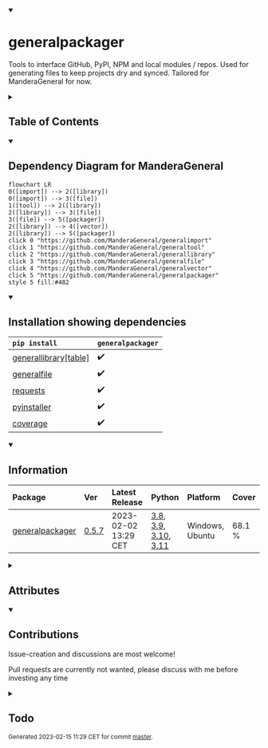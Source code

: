 <details open>
<summary><h1>generalpackager</h1></summary>

Tools to interface GitHub, PyPI, NPM and local modules / repos. Used for generating files to keep projects dry and synced. Tailored for ManderaGeneral for now.

<details>
<summary><h2>Table of Contents</h2></summary>

<pre>
<a href='#generalpackager'>generalpackager</a>
├─ <a href='#Dependency-Diagram-for-ManderaGeneral'>Dependency Diagram for ManderaGeneral</a>
├─ <a href='#Installation-showing-dependencies'>Installation showing dependencies</a>
├─ <a href='#Information'>Information</a>
├─ <a href='#Attributes'>Attributes</a>
├─ <a href='#Contributions'>Contributions</a>
└─ <a href='#Todo'>Todo</a>
</pre>
</details>


<details open>
<summary><h2>Dependency Diagram for ManderaGeneral</h2></summary>

```mermaid
flowchart LR
0([import]) --> 2([library])
0([import]) --> 3([file])
1([tool]) --> 2([library])
2([library]) --> 3([file])
3([file]) --> 5([packager])
2([library]) --> 4([vector])
2([library]) --> 5([packager])
click 0 "https://github.com/ManderaGeneral/generalimport"
click 1 "https://github.com/ManderaGeneral/generaltool"
click 2 "https://github.com/ManderaGeneral/generallibrary"
click 3 "https://github.com/ManderaGeneral/generalfile"
click 4 "https://github.com/ManderaGeneral/generalvector"
click 5 "https://github.com/ManderaGeneral/generalpackager"
style 5 fill:#482
```
</details>


<details open>
<summary><h2>Installation showing dependencies</h2></summary>

| `pip install`                                                                      | `generalpackager`   |
|:-----------------------------------------------------------------------------------|:--------------------|
| <a href='https://pypi.org/project/generallibrary[table]'>generallibrary[table]</a> | ✔️                  |
| <a href='https://pypi.org/project/generalfile'>generalfile</a>                     | ✔️                  |
| <a href='https://pypi.org/project/requests'>requests</a>                           | ✔️                  |
| <a href='https://pypi.org/project/pyinstaller'>pyinstaller</a>                     | ✔️                  |
| <a href='https://pypi.org/project/coverage'>coverage</a>                           | ✔️                  |
</details>


<details open>
<summary><h2>Information</h2></summary>

| Package                                                              | Ver                                                | Latest Release       | Python                                                                                                                                                                                                                                                 | Platform        | Cover   |
|:---------------------------------------------------------------------|:---------------------------------------------------|:---------------------|:-------------------------------------------------------------------------------------------------------------------------------------------------------------------------------------------------------------------------------------------------------|:----------------|:--------|
| [generalpackager](https://github.com/ManderaGeneral/generalpackager) | [0.5.7](https://pypi.org/project/generalpackager/) | 2023-02-02 13:29 CET | [3.8](https://www.python.org/downloads/release/python-380/), [3.9](https://www.python.org/downloads/release/python-390/), [3.10](https://www.python.org/downloads/release/python-3100/), [3.11](https://www.python.org/downloads/release/python-3110/) | Windows, Ubuntu | 68.1 %  |
</details>



<details>
<summary><h2>Attributes</h2></summary>

<pre>
<a href='https://github.com/ManderaGeneral/generalpackager/blob/master/generalpackager/__init__.py#L1'>Module: generalpackager</a>
├─ <a href='https://github.com/ManderaGeneral/generalpackager/blob/master/generalpackager/api/package_hosts/github.py#L13'>Class: GitHub</a>
│  ├─ <a href='https://github.com/ManderaGeneral/generalpackager/blob/master/generalpackager/api/package_hosts/github.py#L13'>Class: GitHub</a>
│  ├─ <a href='https://github.com/ManderaGeneral/generalpackager/blob/master/generalpackager/api/localmodule.py#L9'>Class: LocalModule</a>
│  ├─ <a href='https://github.com/ManderaGeneral/generalpackager/blob/master/generalpackager/api/localrepo/base/localrepo.py#L17'>Class: LocalRepo</a>
│  ├─ <a href='https://github.com/ManderaGeneral/generalpackager/blob/master/generalpackager/packager.py#L22'>Class: Packager</a>
│  ├─ <a href='https://github.com/ManderaGeneral/generalpackager/blob/master/generalpackager/api/package_hosts/pypi.py#L27'>Class: PyPI</a>
│  ├─ <a href='https://github.com/ManderaGeneral/generalpackager/blob/master/generalpackager/api/package_hosts/github.py#L35'>Method: api_url</a>
│  ├─ <a href='https://github.com/ManderaGeneral/generalpackager/blob/master/generalpackager/api/package_hosts/github.py#L51'>Method: download</a>
│  ├─ <a href='https://github.com/ManderaGeneral/generalpackager/blob/master/generalpackager/api/package_hosts/github.py#L47'>Method: exists</a>
│  ├─ <a href='https://github.com/ManderaGeneral/generalpackager/blob/master/generalpackager/api/package_hosts/github.py#L24'>Method: get_date</a>
│  ├─ <a href='https://github.com/ManderaGeneral/generalpackager/blob/master/generalpackager/api/package_hosts/github.py#L103'>Method: get_description</a>
│  ├─ <a href='https://github.com/ManderaGeneral/generalpackager/blob/master/generalpackager/api/package_hosts/github.py#L71'>Method: get_owners_packages</a>
│  ├─ <a href='https://github.com/ManderaGeneral/generalpackager/blob/master/generalpackager/api/package_hosts/github.py#L90'>Method: get_topics</a>
│  ├─ <a href='https://github.com/ManderaGeneral/generalpackager/blob/master/generalpackager/api/package_hosts/github.py#L21'>Method: get_version</a>
│  ├─ <a href='https://github.com/ManderaGeneral/generalpackager/blob/master/generalpackager/api/package_hosts/github.py#L78'>Method: get_website</a>
│  ├─ <a href='https://github.com/ManderaGeneral/generalpackager/blob/master/generalpackager/api/package_hosts/github.py#L40'>Property: git_clone_command</a>
│  ├─ <a href='https://github.com/ManderaGeneral/generalpackager/blob/master/generalpackager/api/package_hosts/github.py#L44'>Property: pip_install_command</a>
│  ├─ <a href='https://github.com/ManderaGeneral/generalpackager/blob/master/generalpackager/api/package_hosts/github.py#L115'>Method: request_kwargs</a>
│  ├─ <a href='https://github.com/ManderaGeneral/generalpackager/blob/master/generalpackager/api/package_hosts/github.py#L109'>Method: set_description</a>
│  ├─ <a href='https://github.com/ManderaGeneral/generalpackager/blob/master/generalpackager/api/package_hosts/github.py#L96'>Method: set_topics</a>
│  ├─ <a href='https://github.com/ManderaGeneral/generalpackager/blob/master/generalpackager/api/package_hosts/github.py#L84'>Method: set_website</a>
│  ├─ <a href='https://github.com/ManderaGeneral/generalpackager/blob/master/generalpackager/api/package_hosts/github.py#L32'>Property: ssh_url</a>
│  └─ <a href='https://github.com/ManderaGeneral/generalpackager/blob/master/generalpackager/api/package_hosts/github.py#L28'>Property: url</a>
├─ <a href='https://github.com/ManderaGeneral/generalpackager/blob/master/generalpackager/api/localmodule.py#L9'>Class: LocalModule</a>
│  ├─ <a href='https://github.com/ManderaGeneral/generalpackager/blob/master/generalpackager/api/package_hosts/github.py#L13'>Class: GitHub</a>
│  ├─ <a href='https://github.com/ManderaGeneral/generalpackager/blob/master/generalpackager/api/localmodule.py#L9'>Class: LocalModule</a>
│  ├─ <a href='https://github.com/ManderaGeneral/generalpackager/blob/master/generalpackager/api/localrepo/base/localrepo.py#L17'>Class: LocalRepo</a>
│  ├─ <a href='https://github.com/ManderaGeneral/generalpackager/blob/master/generalpackager/packager.py#L22'>Class: Packager</a>
│  ├─ <a href='https://github.com/ManderaGeneral/generalpackager/blob/master/generalpackager/api/package_hosts/pypi.py#L27'>Class: PyPI</a>
│  ├─ <a href='https://github.com/ManderaGeneral/generalpackager/blob/master/generalpackager/api/localmodule.py#L27'>Method: exists</a>
│  ├─ <a href='https://github.com/ManderaGeneral/generalpackager/blob/master/generalpackager/api/localmodule.py#L68'>Method: get_all_local_modules</a>
│  ├─ <a href='https://github.com/ManderaGeneral/generalpackager/blob/master/generalpackager/api/localmodule.py#L90'>Method: get_dependants</a>
│  ├─ <a href='https://github.com/ManderaGeneral/generalpackager/blob/master/generalpackager/api/localmodule.py#L75'>Method: get_dependencies</a>
│  ├─ <a href='https://github.com/ManderaGeneral/generalpackager/blob/master/generalpackager/api/localmodule.py#L21'>Property: module</a>
│  ├─ <a href='https://github.com/ManderaGeneral/generalpackager/blob/master/generalpackager/api/localmodule.py#L42'>Property: objInfo</a>
│  └─ <a href='https://github.com/ManderaGeneral/generalpackager/blob/master/#L426'>Property: path</a>
├─ <a href='https://github.com/ManderaGeneral/generalpackager/blob/master/generalpackager/api/localrepo/base/localrepo.py#L17'>Class: LocalRepo</a>
│  ├─ <a href='https://github.com/ManderaGeneral/generalpackager/blob/master/generalpackager/api/package_hosts/github.py#L13'>Class: GitHub</a>
│  ├─ <a href='https://github.com/ManderaGeneral/generalpackager/blob/master/generalpackager/api/localmodule.py#L9'>Class: LocalModule</a>
│  ├─ <a href='https://github.com/ManderaGeneral/generalpackager/blob/master/generalpackager/api/localrepo/base/localrepo.py#L17'>Class: LocalRepo</a>
│  ├─ <a href='https://github.com/ManderaGeneral/generalpackager/blob/master/generalpackager/packager.py#L22'>Class: Packager</a>
│  ├─ <a href='https://github.com/ManderaGeneral/generalpackager/blob/master/generalpackager/api/package_hosts/pypi.py#L27'>Class: PyPI</a>
│  ├─ <a href='https://github.com/ManderaGeneral/generalpackager/blob/master/generalpackager/api/localrepo/base/targets.py#L4'>Class: Targets</a>
│  ├─ <a href='https://github.com/ManderaGeneral/generalpackager/blob/master/generalpackager/api/shared/decos.py#L4'>Method: changed_files</a>
│  ├─ <a href='https://github.com/ManderaGeneral/generalpackager/blob/master/generalpackager/api/shared/decos.py#L4'>Method: clone</a>
│  ├─ <a href='https://github.com/ManderaGeneral/generalpackager/blob/master/generalpackager/api/shared/decos.py#L4'>Method: commit</a>
│  ├─ <a href='https://github.com/ManderaGeneral/generalpackager/blob/master/generalpackager/api/shared/files/definitions/commit_editmsg.py#L5'>Class: commit_editmsg_file</a>
│  ├─ <a href='https://github.com/ManderaGeneral/generalpackager/blob/master/generalpackager/api/localrepo/base/localrepo_git.py#L11'>Method: commit_message</a>
│  ├─ <a href='https://github.com/ManderaGeneral/generalpackager/blob/master/generalpackager/api/shared/decos.py#L4'>Method: commit_sha</a>
│  ├─ <a href='https://github.com/ManderaGeneral/generalpackager/blob/master/generalpackager/api/localrepo/base/localrepo_git.py#L71'>Method: commit_sha_short</a>
│  ├─ <a href='https://github.com/ManderaGeneral/generalpackager/blob/master/generalpackager/api/shared/files/definitions/examples.py#L5'>Class: examples_folder</a>
│  ├─ <a href='https://github.com/ManderaGeneral/generalpackager/blob/master/generalpackager/api/shared/files/definitions/exeproduct.py#L5'>Class: exeproduct_folder</a>
│  ├─ <a href='https://github.com/ManderaGeneral/generalpackager/blob/master/generalpackager/api/shared/files/definitions/exetarget.py#L5'>Class: exetarget_file</a>
│  ├─ <a href='https://github.com/ManderaGeneral/generalpackager/blob/master/generalpackager/api/localrepo/base/localrepo.py#L56'>Method: exists</a>
│  ├─ <a href='https://github.com/ManderaGeneral/generalpackager/blob/master/generalpackager/api/localrepo/base/localrepo.py#L115'>Method: format_file</a>
│  ├─ <a href='https://github.com/ManderaGeneral/generalpackager/blob/master/generalpackager/api/shared/files/definitions/generate.py#L6'>Class: generate_file</a>
│  ├─ <a href='https://github.com/ManderaGeneral/generalpackager/blob/master/generalpackager/api/localrepo/base/localrepo_paths.py#L92'>Method: get_examples_path</a>
│  ├─ <a href='https://github.com/ManderaGeneral/generalpackager/blob/master/generalpackager/api/localrepo/base/localrepo_paths.py#L60'>Method: get_exeproduct_path</a>
│  ├─ <a href='https://github.com/ManderaGeneral/generalpackager/blob/master/generalpackager/api/localrepo/base/localrepo_paths.py#L56'>Method: get_exetarget_path</a>
│  ├─ <a href='https://github.com/ManderaGeneral/generalpackager/blob/master/generalpackager/api/shared/files/shared_files.py#L27'>Method: get_file_from_path</a>
│  ├─ <a href='https://github.com/ManderaGeneral/generalpackager/blob/master/generalpackager/api/shared/files/shared_files.py#L11'>Method: get_filenames</a>
│  ├─ <a href='https://github.com/ManderaGeneral/generalpackager/blob/master/generalpackager/api/shared/files/shared_files.py#L17'>Method: get_files</a>
│  ├─ <a href='https://github.com/ManderaGeneral/generalpackager/blob/master/generalpackager/api/shared/files/shared_files.py#L22'>Method: get_files_by_relative_path</a>
│  ├─ <a href='https://github.com/ManderaGeneral/generalpackager/blob/master/generalpackager/api/localrepo/base/localrepo_paths.py#L52'>Method: get_generate_path</a>
│  ├─ <a href='https://github.com/ManderaGeneral/generalpackager/blob/master/generalpackager/api/localrepo/base/localrepo_paths.py#L16'>Method: get_git_exclude_path</a>
│  ├─ <a href='https://github.com/ManderaGeneral/generalpackager/blob/master/generalpackager/api/localrepo/base/localrepo_paths.py#L64'>Method: get_git_ignore_path</a>
│  ├─ <a href='https://github.com/ManderaGeneral/generalpackager/blob/master/generalpackager/api/localrepo/base/localrepo_paths.py#L72'>Method: get_index_js_path</a>
│  ├─ <a href='https://github.com/ManderaGeneral/generalpackager/blob/master/generalpackager/api/localrepo/base/localrepo_paths.py#L44'>Method: get_init_path</a>
│  ├─ <a href='https://github.com/ManderaGeneral/generalpackager/blob/master/generalpackager/api/localrepo/base/localrepo_paths.py#L28'>Method: get_license_path</a>
│  ├─ <a href='https://github.com/ManderaGeneral/generalpackager/blob/master/generalpackager/api/localrepo/base/localrepo_paths.py#L24'>Method: get_manifest_path</a>
│  ├─ <a href='https://github.com/ManderaGeneral/generalpackager/blob/master/generalpackager/api/localrepo/base/localrepo_paths.py#L12'>Method: get_metadata_path</a>
│  ├─ <a href='https://github.com/ManderaGeneral/generalpackager/blob/master/generalpackager/api/localrepo/base/localrepo_paths.py#L68'>Method: get_npm_ignore_path</a>
│  ├─ <a href='https://github.com/ManderaGeneral/generalpackager/blob/master/generalpackager/api/localrepo/base/localrepo_paths.py#L8'>Method: get_org_readme_path</a>
│  ├─ <a href='https://github.com/ManderaGeneral/generalpackager/blob/master/generalpackager/api/localrepo/base/localrepo_paths.py#L80'>Method: get_package_json_path</a>
│  ├─ <a href='https://github.com/ManderaGeneral/generalpackager/blob/master/generalpackager/api/localrepo/base/localrepo.py#L73'>Method: get_package_paths_gen</a>
│  ├─ <a href='https://github.com/ManderaGeneral/generalpackager/blob/master/generalpackager/api/localrepo/base/localrepo_paths.py#L84'>Method: get_pre_commit_hook_path</a>
│  ├─ <a href='https://github.com/ManderaGeneral/generalpackager/blob/master/generalpackager/api/localrepo/base/localrepo_paths.py#L88'>Method: get_pre_push_hook_path</a>
│  ├─ <a href='https://github.com/ManderaGeneral/generalpackager/blob/master/generalpackager/api/localrepo/base/localrepo_paths.py#L48'>Method: get_randomtesting_path</a>
│  ├─ <a href='https://github.com/ManderaGeneral/generalpackager/blob/master/generalpackager/api/localrepo/base/localrepo_paths.py#L4'>Method: get_readme_path</a>
│  ├─ <a href='https://github.com/ManderaGeneral/generalpackager/blob/master/generalpackager/api/localrepo/base/localrepo_paths.py#L20'>Method: get_setup_path</a>
│  ├─ <a href='https://github.com/ManderaGeneral/generalpackager/blob/master/generalpackager/api/localrepo/base/localrepo_paths.py#L76'>Method: get_test_js_path</a>
│  ├─ <a href='https://github.com/ManderaGeneral/generalpackager/blob/master/generalpackager/api/localrepo/base/localrepo_paths.py#L36'>Method: get_test_path</a>
│  ├─ <a href='https://github.com/ManderaGeneral/generalpackager/blob/master/generalpackager/api/localrepo/base/localrepo.py#L67'>Method: get_test_paths</a>
│  ├─ <a href='https://github.com/ManderaGeneral/generalpackager/blob/master/generalpackager/api/localrepo/base/localrepo_paths.py#L40'>Method: get_test_template_path</a>
│  ├─ <a href='https://github.com/ManderaGeneral/generalpackager/blob/master/generalpackager/api/localrepo/base/localrepo_paths.py#L32'>Method: get_workflow_path</a>
│  ├─ <a href='https://github.com/ManderaGeneral/generalpackager/blob/master/generalpackager/api/localrepo/base/localrepo_git.py#L28'>Method: git_config</a>
│  ├─ <a href='https://github.com/ManderaGeneral/generalpackager/blob/master/generalpackager/api/shared/files/definitions/git_exclude.py#L5'>Class: git_exclude_file</a>
│  ├─ <a href='https://github.com/ManderaGeneral/generalpackager/blob/master/generalpackager/api/localrepo/base/localrepo_git.py#L20'>Method: git_missing_credentials</a>
│  ├─ <a href='https://github.com/ManderaGeneral/generalpackager/blob/master/generalpackager/api/localrepo/base/localrepo_git.py#L24'>Method: git_nothing_to_commit</a>
│  ├─ <a href='https://github.com/ManderaGeneral/generalpackager/blob/master/generalpackager/api/shared/files/definitions/index_js.py#L6'>Class: index_js_file</a>
│  ├─ <a href='https://github.com/ManderaGeneral/generalpackager/blob/master/generalpackager/api/shared/decos.py#L4'>Method: init</a>
│  ├─ <a href='https://github.com/ManderaGeneral/generalpackager/blob/master/generalpackager/api/shared/files/definitions/init.py#L6'>Class: init_file</a>
│  ├─ <a href='https://github.com/ManderaGeneral/generalpackager/blob/master/generalpackager/api/localrepo/base/localrepo_target.py#L18'>Method: is_django</a>
│  ├─ <a href='https://github.com/ManderaGeneral/generalpackager/blob/master/generalpackager/api/localrepo/base/localrepo_target.py#L22'>Method: is_exe</a>
│  ├─ <a href='https://github.com/ManderaGeneral/generalpackager/blob/master/generalpackager/api/shared/name.py#L40'>Method: is_general</a>
│  ├─ <a href='https://github.com/ManderaGeneral/generalpackager/blob/master/generalpackager/api/localrepo/base/localrepo_target.py#L14'>Method: is_node</a>
│  ├─ <a href='https://github.com/ManderaGeneral/generalpackager/blob/master/generalpackager/api/localrepo/base/localrepo_target.py#L10'>Method: is_python</a>
│  ├─ <a href='https://github.com/ManderaGeneral/generalpackager/blob/master/generalpackager/api/shared/files/definitions/license.py#L6'>Class: license_file</a>
│  ├─ <a href='https://github.com/ManderaGeneral/generalpackager/blob/master/generalpackager/api/shared/files/definitions/manifest.py#L5'>Class: manifest_file</a>
│  ├─ <a href='https://github.com/ManderaGeneral/generalpackager/blob/master/generalpackager/api/localrepo/base/localrepo.py#L34'>Property: metadata</a>
│  ├─ <a href='https://github.com/ManderaGeneral/generalpackager/blob/master/generalpackager/api/localrepo/base/localrepo.py#L49'>Method: metadata_exists</a>
│  ├─ <a href='https://github.com/ManderaGeneral/generalpackager/blob/master/generalpackager/api/shared/files/definitions/metadata.py#L5'>Class: metadata_file</a>
│  ├─ <a href='https://github.com/ManderaGeneral/generalpackager/blob/master/generalpackager/api/shared/name.py#L36'>Method: name_is_general</a>
│  ├─ <a href='https://github.com/ManderaGeneral/generalpackager/blob/master/generalpackager/api/shared/files/definitions/npm_ignore.py#L5'>Class: npm_ignore_file</a>
│  ├─ <a href='https://github.com/ManderaGeneral/generalpackager/blob/master/generalpackager/api/shared/files/definitions/org_readme.py#L6'>Class: org_readme_file</a>
│  │  └─ <a href='https://github.com/ManderaGeneral/generalpackager/blob/master/generalpackager/api/shared/files/definitions/org_readme.py#L18'>Method: get_org_description_markdown</a>
│  ├─ <a href='https://github.com/ManderaGeneral/generalpackager/blob/master/generalpackager/api/shared/files/definitions/package_json.py#L6'>Class: package_json_file</a>
│  ├─ <a href='https://github.com/ManderaGeneral/generalpackager/blob/master/generalpackager/api/shared/files/definitions/pre_commit_hook.py#L4'>Class: pre_commit_hook_file</a>
│  ├─ <a href='https://github.com/ManderaGeneral/generalpackager/blob/master/generalpackager/api/shared/files/definitions/pre_push_hook.py#L6'>Class: pre_push_hook_file</a>
│  ├─ <a href='https://github.com/ManderaGeneral/generalpackager/blob/master/generalpackager/api/shared/decos.py#L4'>Method: push</a>
│  ├─ <a href='https://github.com/ManderaGeneral/generalpackager/blob/master/generalpackager/api/shared/files/definitions/randomtesting.py#L6'>Class: randomtesting_file</a>
│  ├─ <a href='https://github.com/ManderaGeneral/generalpackager/blob/master/generalpackager/api/shared/files/definitions/readme.py#L8'>Class: readme_file</a>
│  │  ├─ <a href='https://github.com/ManderaGeneral/generalpackager/blob/master/generalpackager/api/shared/files/definitions/readme.py#L125'>Method: get_attributes_markdown</a>
│  │  ├─ <a href='https://github.com/ManderaGeneral/generalpackager/blob/master/generalpackager/api/shared/files/definitions/readme.py#L17'>Method: get_badges_dict</a>
│  │  ├─ <a href='https://github.com/ManderaGeneral/generalpackager/blob/master/generalpackager/api/shared/files/definitions/readme.py#L246'>Method: get_contributions_markdown</a>
│  │  ├─ <a href='https://github.com/ManderaGeneral/generalpackager/blob/master/generalpackager/api/shared/files/definitions/readme.py#L27'>Method: get_description_markdown</a>
│  │  ├─ <a href='https://github.com/ManderaGeneral/generalpackager/blob/master/generalpackager/api/shared/files/definitions/readme.py#L89'>Method: get_examples_markdown</a>
│  │  ├─ <a href='https://github.com/ManderaGeneral/generalpackager/blob/master/generalpackager/api/shared/files/definitions/readme.py#L195'>Method: get_footnote_markdown</a>
│  │  ├─ <a href='https://github.com/ManderaGeneral/generalpackager/blob/master/generalpackager/api/shared/files/definitions/readme.py#L219'>Method: get_information_markdown</a>
│  │  ├─ <a href='https://github.com/ManderaGeneral/generalpackager/blob/master/generalpackager/api/shared/files/definitions/readme.py#L44'>Method: get_installation_markdown</a>
│  │  ├─ <a href='https://github.com/ManderaGeneral/generalpackager/blob/master/generalpackager/api/shared/files/definitions/readme.py#L209'>Method: get_mermaid_markdown</a>
│  │  ├─ <a href='https://github.com/ManderaGeneral/generalpackager/blob/master/generalpackager/api/shared/files/definitions/readme.py#L163'>Method: get_todos</a>
│  │  ├─ <a href='https://github.com/ManderaGeneral/generalpackager/blob/master/generalpackager/api/shared/files/definitions/readme.py#L169'>Method: get_todos_markdown</a>
│  │  ├─ <a href='https://github.com/ManderaGeneral/generalpackager/blob/master/generalpackager/api/shared/files/definitions/readme.py#L204'>Method: github_link</a>
│  │  ├─ <a href='https://github.com/ManderaGeneral/generalpackager/blob/master/generalpackager/api/shared/files/definitions/readme.py#L137'>Method: github_link_path_line</a>
│  │  └─ <a href='https://github.com/ManderaGeneral/generalpackager/blob/master/generalpackager/api/shared/files/definitions/readme.py#L189'>Method: set_collapsible</a>
│  ├─ <a href='https://github.com/ManderaGeneral/generalpackager/blob/master/generalpackager/api/localrepo/base/localrepo.py#L61'>Method: repo_exists</a>
│  ├─ <a href='https://github.com/ManderaGeneral/generalpackager/blob/master/generalpackager/api/shared/files/definitions/setup.py#L6'>Class: setup_file</a>
│  │  └─ <a href='https://github.com/ManderaGeneral/generalpackager/blob/master/generalpackager/api/shared/files/definitions/setup.py#L21'>Method: get_classifiers</a>
│  ├─ <a href='https://github.com/ManderaGeneral/generalpackager/blob/master/generalpackager/api/shared/name.py#L45'>Property: simple_name</a>
│  ├─ <a href='https://github.com/ManderaGeneral/generalpackager/blob/master/generalpackager/api/localrepo/base/localrepo.py#L43'>Property: target</a>
│  ├─ <a href='https://github.com/ManderaGeneral/generalpackager/blob/master/generalpackager/api/localrepo/base/localrepo_target.py#L49'>Method: targetted</a>
│  ├─ <a href='https://github.com/ManderaGeneral/generalpackager/blob/master/generalpackager/api/shared/files/definitions/test.py#L5'>Class: test_folder</a>
│  ├─ <a href='https://github.com/ManderaGeneral/generalpackager/blob/master/generalpackager/api/shared/files/definitions/test_js.py#L6'>Class: test_js_file</a>
│  ├─ <a href='https://github.com/ManderaGeneral/generalpackager/blob/master/generalpackager/api/shared/files/definitions/test_template.py#L6'>Class: test_template_file</a>
│  └─ <a href='https://github.com/ManderaGeneral/generalpackager/blob/master/generalpackager/api/shared/files/definitions/workflow.py#L6'>Class: workflow_file</a>
├─ <a href='https://github.com/ManderaGeneral/generalpackager/blob/master/generalpackager/api/localrepo/node/localrepo_node.py#L6'>Class: LocalRepo_Node</a>
├─ <a href='https://github.com/ManderaGeneral/generalpackager/blob/master/generalpackager/api/localrepo/python/localrepo_python.py#L11'>Class: LocalRepo_Python</a>
│  ├─ <a href='https://github.com/ManderaGeneral/generalpackager/blob/master/generalpackager/api/localrepo/python/localrepo_python.py#L16'>Method: get_python_exe_path</a>
│  └─ <a href='https://github.com/ManderaGeneral/generalpackager/blob/master/generalpackager/api/localrepo/python/localrepo_python.py#L56'>Method: set_easy_install_value</a>
├─ <a href='https://github.com/ManderaGeneral/generalpackager/blob/master/generalpackager/packager.py#L22'>Class: Packager</a>
│  ├─ <a href='https://github.com/ManderaGeneral/generalpackager/blob/master/generalpackager/api/package_hosts/github.py#L13'>Class: GitHub</a>
│  ├─ <a href='https://github.com/ManderaGeneral/generalpackager/blob/master/generalpackager/api/localmodule.py#L9'>Class: LocalModule</a>
│  ├─ <a href='https://github.com/ManderaGeneral/generalpackager/blob/master/generalpackager/api/localrepo/base/localrepo.py#L17'>Class: LocalRepo</a>
│  ├─ <a href='https://github.com/ManderaGeneral/generalpackager/blob/master/generalpackager/packager.py#L22'>Class: Packager</a>
│  ├─ <a href='https://github.com/ManderaGeneral/generalpackager/blob/master/generalpackager/other/packages.py#L6'>Class: Packages</a>
│  │  └─ <a href='https://github.com/ManderaGeneral/generalpackager/blob/master/generalpackager/other/packages.py#L31'>Method: all_packages</a>
│  ├─ <a href='https://github.com/ManderaGeneral/generalpackager/blob/master/generalpackager/api/package_hosts/pypi.py#L27'>Class: PyPI</a>
│  ├─ <a href='https://github.com/ManderaGeneral/generalpackager/blob/master/generalpackager/api/localrepo/base/targets.py#L4'>Class: Targets</a>
│  ├─ <a href='https://github.com/ManderaGeneral/generalpackager/blob/master/generalpackager/packager_github.py#L20'>Method: commit_and_push</a>
│  ├─ <a href='https://github.com/ManderaGeneral/generalpackager/blob/master/generalpackager/api/shared/files/definitions/commit_editmsg.py#L5'>Class: commit_editmsg_file</a>
│  ├─ <a href='https://github.com/ManderaGeneral/generalpackager/blob/master/generalpackager/packager_files.py#L46'>Method: compare_local_to_github</a>
│  ├─ <a href='https://github.com/ManderaGeneral/generalpackager/blob/master/generalpackager/packager_files.py#L53'>Method: compare_local_to_pypi</a>
│  ├─ <a href='https://github.com/ManderaGeneral/generalpackager/blob/master/generalpackager/packager_files.py#L8'>Method: create_blank_locally_python</a>
│  ├─ <a href='https://github.com/ManderaGeneral/generalpackager/blob/master/generalpackager/packager_github.py#L32'>Method: create_github_repo</a>
│  ├─ <a href='https://github.com/ManderaGeneral/generalpackager/blob/master/generalpackager/packager_github.py#L36'>Method: create_master_branch</a>
│  ├─ <a href='https://github.com/ManderaGeneral/generalpackager/blob/master/generalpackager/api/shared/files/definitions/examples.py#L5'>Class: examples_folder</a>
│  ├─ <a href='https://github.com/ManderaGeneral/generalpackager/blob/master/generalpackager/api/shared/files/definitions/exeproduct.py#L5'>Class: exeproduct_folder</a>
│  ├─ <a href='https://github.com/ManderaGeneral/generalpackager/blob/master/generalpackager/api/shared/files/definitions/exetarget.py#L5'>Class: exetarget_file</a>
│  ├─ <a href='https://github.com/ManderaGeneral/generalpackager/blob/master/generalpackager/packager_relations.py#L77'>Method: general_bumped_set</a>
│  ├─ <a href='https://github.com/ManderaGeneral/generalpackager/blob/master/generalpackager/packager_relations.py#L85'>Method: general_changed_dict</a>
│  ├─ <a href='https://github.com/ManderaGeneral/generalpackager/blob/master/generalpackager/api/shared/files/definitions/generate.py#L6'>Class: generate_file</a>
│  ├─ <a href='https://github.com/ManderaGeneral/generalpackager/blob/master/generalpackager/packager_files.py#L69'>Method: generate_localfiles</a>
│  ├─ <a href='https://github.com/ManderaGeneral/generalpackager/blob/master/generalpackager/packager_metadata.py#L27'>Method: get_classifiers</a>
│  ├─ <a href='https://github.com/ManderaGeneral/generalpackager/blob/master/generalpackager/packager_relations.py#L38'>Method: get_dependants</a>
│  ├─ <a href='https://github.com/ManderaGeneral/generalpackager/blob/master/generalpackager/packager_relations.py#L23'>Method: get_dependencies</a>
│  ├─ <a href='https://github.com/ManderaGeneral/generalpackager/blob/master/generalpackager/api/shared/files/shared_files.py#L27'>Method: get_file_from_path</a>
│  ├─ <a href='https://github.com/ManderaGeneral/generalpackager/blob/master/generalpackager/api/shared/files/shared_files.py#L11'>Method: get_filenames</a>
│  ├─ <a href='https://github.com/ManderaGeneral/generalpackager/blob/master/generalpackager/api/shared/files/shared_files.py#L17'>Method: get_files</a>
│  ├─ <a href='https://github.com/ManderaGeneral/generalpackager/blob/master/generalpackager/api/shared/files/shared_files.py#L22'>Method: get_files_by_relative_path</a>
│  ├─ <a href='https://github.com/ManderaGeneral/generalpackager/blob/master/generalpackager/packager_pypi.py#L8'>Method: get_latest_release</a>
│  ├─ <a href='https://github.com/ManderaGeneral/generalpackager/blob/master/generalpackager/packager_relations.py#L49'>Method: get_ordered_packagers</a>
│  ├─ <a href='https://github.com/ManderaGeneral/generalpackager/blob/master/generalpackager/packager_relations.py#L71'>Method: get_owners_package_names</a>
│  ├─ <a href='https://github.com/ManderaGeneral/generalpackager/blob/master/generalpackager/packager_metadata.py#L4'>Method: get_topics</a>
│  ├─ <a href='https://github.com/ManderaGeneral/generalpackager/blob/master/generalpackager/api/shared/files/definitions/git_exclude.py#L5'>Class: git_exclude_file</a>
│  ├─ <a href='https://github.com/ManderaGeneral/generalpackager/blob/master/generalpackager/packager_api.py#L81'>Property: github</a>
│  ├─ <a href='https://github.com/ManderaGeneral/generalpackager/blob/master/generalpackager/packager_api.py#L47'>Method: github_available</a>
│  ├─ <a href='https://github.com/ManderaGeneral/generalpackager/blob/master/generalpackager/packager_workflow.py#L64'>Method: if_publish_bump</a>
│  ├─ <a href='https://github.com/ManderaGeneral/generalpackager/blob/master/generalpackager/packager_workflow.py#L71'>Method: if_publish_upload</a>
│  ├─ <a href='https://github.com/ManderaGeneral/generalpackager/blob/master/generalpackager/api/shared/files/definitions/index_js.py#L6'>Class: index_js_file</a>
│  ├─ <a href='https://github.com/ManderaGeneral/generalpackager/blob/master/generalpackager/api/shared/files/definitions/init.py#L6'>Class: init_file</a>
│  ├─ <a href='https://github.com/ManderaGeneral/generalpackager/blob/master/generalpackager/packager_metadata.py#L33'>Method: is_bumped</a>
│  ├─ <a href='https://github.com/ManderaGeneral/generalpackager/blob/master/generalpackager/api/localrepo/base/localrepo_target.py#L18'>Method: is_django</a>
│  ├─ <a href='https://github.com/ManderaGeneral/generalpackager/blob/master/generalpackager/api/localrepo/base/localrepo_target.py#L22'>Method: is_exe</a>
│  ├─ <a href='https://github.com/ManderaGeneral/generalpackager/blob/master/generalpackager/api/shared/name.py#L40'>Method: is_general</a>
│  ├─ <a href='https://github.com/ManderaGeneral/generalpackager/blob/master/generalpackager/api/localrepo/base/localrepo_target.py#L14'>Method: is_node</a>
│  ├─ <a href='https://github.com/ManderaGeneral/generalpackager/blob/master/generalpackager/api/localrepo/base/localrepo_target.py#L10'>Method: is_python</a>
│  ├─ <a href='https://github.com/ManderaGeneral/generalpackager/blob/master/generalpackager/api/shared/files/definitions/license.py#L6'>Class: license_file</a>
│  ├─ <a href='https://github.com/ManderaGeneral/generalpackager/blob/master/generalpackager/packager_api.py#L88'>Property: localmodule</a>
│  ├─ <a href='https://github.com/ManderaGeneral/generalpackager/blob/master/generalpackager/packager_api.py#L52'>Method: localmodule_available</a>
│  ├─ <a href='https://github.com/ManderaGeneral/generalpackager/blob/master/generalpackager/packager_api.py#L71'>Property: localrepo</a>
│  ├─ <a href='https://github.com/ManderaGeneral/generalpackager/blob/master/generalpackager/packager_api.py#L42'>Method: localrepo_available</a>
│  ├─ <a href='https://github.com/ManderaGeneral/generalpackager/blob/master/generalpackager/api/shared/files/definitions/manifest.py#L5'>Class: manifest_file</a>
│  ├─ <a href='https://github.com/ManderaGeneral/generalpackager/blob/master/generalpackager/api/shared/files/definitions/metadata.py#L5'>Class: metadata_file</a>
│  ├─ <a href='https://github.com/ManderaGeneral/generalpackager/blob/master/generalpackager/api/shared/name.py#L36'>Method: name_is_general</a>
│  ├─ <a href='https://github.com/ManderaGeneral/generalpackager/blob/master/generalpackager/packager_environment.py#L9'>Method: new_clean_environment</a>
│  ├─ <a href='https://github.com/ManderaGeneral/generalpackager/blob/master/generalpackager/api/shared/files/definitions/npm_ignore.py#L5'>Class: npm_ignore_file</a>
│  ├─ <a href='https://github.com/ManderaGeneral/generalpackager/blob/master/generalpackager/api/shared/files/definitions/org_readme.py#L6'>Class: org_readme_file</a>
│  ├─ <a href='https://github.com/ManderaGeneral/generalpackager/blob/master/generalpackager/api/shared/files/definitions/package_json.py#L6'>Class: package_json_file</a>
│  ├─ <a href='https://github.com/ManderaGeneral/generalpackager/blob/master/generalpackager/packager_relations.py#L11'>Method: packagers_from_packages</a>
│  ├─ <a href='https://github.com/ManderaGeneral/generalpackager/blob/master/generalpackager/api/shared/files/definitions/pre_commit_hook.py#L4'>Class: pre_commit_hook_file</a>
│  ├─ <a href='https://github.com/ManderaGeneral/generalpackager/blob/master/generalpackager/api/shared/files/definitions/pre_push_hook.py#L6'>Class: pre_push_hook_file</a>
│  ├─ <a href='https://github.com/ManderaGeneral/generalpackager/blob/master/generalpackager/packager_github.py#L14'>Method: push</a>
│  ├─ <a href='https://github.com/ManderaGeneral/generalpackager/blob/master/generalpackager/packager_api.py#L95'>Property: pypi</a>
│  ├─ <a href='https://github.com/ManderaGeneral/generalpackager/blob/master/generalpackager/packager_api.py#L60'>Method: pypi_available</a>
│  ├─ <a href='https://github.com/ManderaGeneral/generalpackager/blob/master/generalpackager/api/shared/files/definitions/randomtesting.py#L6'>Class: randomtesting_file</a>
│  ├─ <a href='https://github.com/ManderaGeneral/generalpackager/blob/master/generalpackager/api/shared/files/definitions/readme.py#L8'>Class: readme_file</a>
│  ├─ <a href='https://github.com/ManderaGeneral/generalpackager/blob/master/generalpackager/packager_pypi.py#L23'>Method: reserve_name</a>
│  ├─ <a href='https://github.com/ManderaGeneral/generalpackager/blob/master/generalpackager/packager_workflow.py#L18'>Method: run_ordered_methods</a>
│  ├─ <a href='https://github.com/ManderaGeneral/generalpackager/blob/master/generalpackager/api/shared/files/definitions/setup.py#L6'>Class: setup_file</a>
│  ├─ <a href='https://github.com/ManderaGeneral/generalpackager/blob/master/generalpackager/api/shared/name.py#L45'>Property: simple_name</a>
│  ├─ <a href='https://github.com/ManderaGeneral/generalpackager/blob/master/generalpackager/packager.py#L46'>Method: summary_packagers</a>
│  ├─ <a href='https://github.com/ManderaGeneral/generalpackager/blob/master/generalpackager/packager_github.py#L6'>Method: sync_github_metadata</a>
│  ├─ <a href='https://github.com/ManderaGeneral/generalpackager/blob/master/generalpackager/packager_metadata.py#L47'>Property: target</a>
│  ├─ <a href='https://github.com/ManderaGeneral/generalpackager/blob/master/generalpackager/api/shared/files/definitions/test.py#L5'>Class: test_folder</a>
│  ├─ <a href='https://github.com/ManderaGeneral/generalpackager/blob/master/generalpackager/api/shared/files/definitions/test_js.py#L6'>Class: test_js_file</a>
│  ├─ <a href='https://github.com/ManderaGeneral/generalpackager/blob/master/generalpackager/api/shared/files/definitions/test_template.py#L6'>Class: test_template_file</a>
│  ├─ <a href='https://github.com/ManderaGeneral/generalpackager/blob/master/generalpackager/packager_workflow.py#L59'>Method: upload_package_summary</a>
│  ├─ <a href='https://github.com/ManderaGeneral/generalpackager/blob/master/generalpackager/api/shared/files/definitions/workflow.py#L6'>Class: workflow_file</a>
│  ├─ <a href='https://github.com/ManderaGeneral/generalpackager/blob/master/generalpackager/packager_workflow.py#L8'>Method: workflow_sync</a>
│  └─ <a href='https://github.com/ManderaGeneral/generalpackager/blob/master/generalpackager/packager_workflow.py#L8'>Method: workflow_unittest</a>
├─ <a href='https://github.com/ManderaGeneral/generalpackager/blob/master/generalpackager/api/package_hosts/pypi.py#L27'>Class: PyPI</a>
│  ├─ <a href='https://github.com/ManderaGeneral/generalpackager/blob/master/generalpackager/api/package_hosts/github.py#L13'>Class: GitHub</a>
│  ├─ <a href='https://github.com/ManderaGeneral/generalpackager/blob/master/generalpackager/api/localmodule.py#L9'>Class: LocalModule</a>
│  ├─ <a href='https://github.com/ManderaGeneral/generalpackager/blob/master/generalpackager/api/localrepo/base/localrepo.py#L17'>Class: LocalRepo</a>
│  ├─ <a href='https://github.com/ManderaGeneral/generalpackager/blob/master/generalpackager/packager.py#L22'>Class: Packager</a>
│  ├─ <a href='https://github.com/ManderaGeneral/generalpackager/blob/master/generalpackager/api/package_hosts/pypi.py#L27'>Class: PyPI</a>
│  ├─ <a href='https://github.com/ManderaGeneral/generalpackager/blob/master/generalpackager/api/package_hosts/pypi.py#L48'>Method: download</a>
│  ├─ <a href='https://github.com/ManderaGeneral/generalpackager/blob/master/generalpackager/api/package_hosts/pypi.py#L38'>Method: exists</a>
│  ├─ <a href='https://github.com/ManderaGeneral/generalpackager/blob/master/generalpackager/api/package_hosts/pypi.py#L72'>Method: get_date</a>
│  ├─ <a href='https://github.com/ManderaGeneral/generalpackager/blob/master/generalpackager/api/package_hosts/pypi.py#L61'>Method: get_owners_packages</a>
│  ├─ <a href='https://github.com/ManderaGeneral/generalpackager/blob/master/generalpackager/api/package_hosts/pypi.py#L65'>Method: get_version</a>
│  └─ <a href='https://github.com/ManderaGeneral/generalpackager/blob/master/generalpackager/api/package_hosts/pypi.py#L35'>Property: url</a>
└─ <a href='https://github.com/ManderaGeneral/generalpackager/blob/master/generalpackager/api/venv.py#L9'>Class: Venv</a>
   ├─ <a href='https://github.com/ManderaGeneral/generalpackager/blob/master/generalpackager/api/venv.py#L51'>Method: active</a>
   ├─ <a href='https://github.com/ManderaGeneral/generalpackager/blob/master/generalpackager/api/venv.py#L54'>Method: create_venv</a>
   ├─ <a href='https://github.com/ManderaGeneral/generalpackager/blob/master/generalpackager/api/venv_cruds.py#L67'>Property: cruds</a>
   ├─ <a href='https://github.com/ManderaGeneral/generalpackager/blob/master/generalpackager/api/venv.py#L67'>Method: deactivate</a>
   ├─ <a href='https://github.com/ManderaGeneral/generalpackager/blob/master/generalpackager/api/venv.py#L153'>Method: debug</a>
   ├─ <a href='https://github.com/ManderaGeneral/generalpackager/blob/master/generalpackager/api/venv.py#L38'>Method: easy_install_path</a>
   ├─ <a href='https://github.com/ManderaGeneral/generalpackager/blob/master/generalpackager/api/venv.py#L32'>Method: exe_name</a>
   ├─ <a href='https://github.com/ManderaGeneral/generalpackager/blob/master/generalpackager/api/venv.py#L48'>Method: exists</a>
   ├─ <a href='https://github.com/ManderaGeneral/generalpackager/blob/master/generalpackager/api/venv.py#L18'>Method: get_active_venv</a>
   ├─ <a href='https://github.com/ManderaGeneral/generalpackager/blob/master/generalpackager/api/venv.py#L113'>Method: list_python_versions</a>
   ├─ <a href='https://github.com/ManderaGeneral/generalpackager/blob/master/generalpackager/api/venv.py#L102'>Method: list_venv_paths</a>
   ├─ <a href='https://github.com/ManderaGeneral/generalpackager/blob/master/generalpackager/api/venv.py#L36'>Method: python_exe_path</a>
   ├─ <a href='https://github.com/ManderaGeneral/generalpackager/blob/master/generalpackager/api/venv.py#L40'>Method: python_home_exe_path</a>
   ├─ <a href='https://github.com/ManderaGeneral/generalpackager/blob/master/generalpackager/api/venv.py#L39'>Method: python_home_path</a>
   ├─ <a href='https://github.com/ManderaGeneral/generalpackager/blob/master/generalpackager/api/venv.py#L42'>Method: python_path</a>
   ├─ <a href='https://github.com/ManderaGeneral/generalpackager/blob/master/generalpackager/api/venv.py#L99'>Method: python_version</a>
   ├─ <a href='https://github.com/ManderaGeneral/generalpackager/blob/master/generalpackager/api/venv.py#L34'>Method: pyvenv_cfg_path</a>
   ├─ <a href='https://github.com/ManderaGeneral/generalpackager/blob/master/generalpackager/api/venv.py#L35'>Method: scripts_path</a>
   └─ <a href='https://github.com/ManderaGeneral/generalpackager/blob/master/generalpackager/api/venv.py#L37'>Method: site_packages_path</a>
</pre>
</details>


<details open>
<summary><h2>Contributions</h2></summary>

Issue-creation and discussions are most welcome!

Pull requests are currently not wanted, please discuss with me before investing any time
</details>


<details>
<summary><h2>Todo</h2></summary>

| Module                                                                                                                                                      | Message                                                                                                                                                                                                          |
|:------------------------------------------------------------------------------------------------------------------------------------------------------------|:-----------------------------------------------------------------------------------------------------------------------------------------------------------------------------------------------------------------|
| <a href='https://github.com/ManderaGeneral/generalpackager/blob/master/generalpackager/other/packages.py#L1'>packages.py</a>                                | <a href='https://github.com/ManderaGeneral/generalpackager/blob/master/generalpackager/other/packages.py#L8'>Generate Python file in generalpackager containing general packages.</a>                            |
| <a href='https://github.com/ManderaGeneral/generalpackager/blob/master/generalpackager/packager_files.py#L1'>packager_files.py</a>                          | <a href='https://github.com/ManderaGeneral/generalpackager/blob/master/generalpackager/packager_files.py#L10'>Fix create_blank, it overwrites current projects pip install.</a>                                  |
| <a href='https://github.com/ManderaGeneral/generalpackager/blob/master/generalpackager/packager_github.py#L1'>packager_github.py</a>                        | <a href='https://github.com/ManderaGeneral/generalpackager/blob/master/generalpackager/packager_github.py#L42'>Setup env vars for project.</a>                                                                   |
| <a href='https://github.com/ManderaGeneral/generalpackager/blob/master/generalpackager/api/package_hosts/github.py#L1'>github.py</a>                        | <a href='https://github.com/ManderaGeneral/generalpackager/blob/master/generalpackager/api/package_hosts/github.py#L15'>Get and Set GitHub repo private.</a>                                                     |
| <a href='https://github.com/ManderaGeneral/generalpackager/blob/master/generalpackager/api/package_hosts/pypi.py#L1'>pypi.py</a>                            | <a href='https://github.com/ManderaGeneral/generalpackager/blob/master/generalpackager/api/package_hosts/pypi.py#L13'>Move download to it's own package.</a>                                                     |
| <a href='https://github.com/ManderaGeneral/generalpackager/blob/master/generalpackager/api/package_hosts/pypi.py#L1'>pypi.py</a>                            | <a href='https://github.com/ManderaGeneral/generalpackager/blob/master/generalpackager/api/package_hosts/pypi.py#L68'>Find a faster fetch for latest PyPI version and datetime.</a>                              |
| <a href='https://github.com/ManderaGeneral/generalpackager/blob/master/generalpackager/api/localrepo/base/localrepo.py#L1'>localrepo.py</a>                 | <a href='https://github.com/ManderaGeneral/generalpackager/blob/master/generalpackager/api/localrepo/base/localrepo.py#L22'>Search for imports to list dependencies.</a>                                         |
| <a href='https://github.com/ManderaGeneral/generalpackager/blob/master/generalpackager/api/localrepo/python/localrepo_python.py#L1'>localrepo_python.py</a> | <a href='https://github.com/ManderaGeneral/generalpackager/blob/master/generalpackager/api/localrepo/python/localrepo_python.py#L76'>Make sure twine is installed when trying to upload to pypi.</a>             |
| <a href='https://github.com/ManderaGeneral/generalpackager/blob/master/generalpackager/api/localrepo/python/localrepo_python.py#L1'>localrepo_python.py</a> | <a href='https://github.com/ManderaGeneral/generalpackager/blob/master/generalpackager/api/localrepo/python/localrepo_python.py#L77'>Look into private PyPI server where we could also do dry runs for test.</a> |
| <a href='https://github.com/ManderaGeneral/generalpackager/blob/master/generalpackager/api/localrepo/python/metadata_python.py#L1'>metadata_python.py</a>   | <a href='https://github.com/ManderaGeneral/generalpackager/blob/master/generalpackager/api/localrepo/python/metadata_python.py#L4'>Dynamic values in DataClass to remove LocalRepos and Metadatas.</a>           |
| <a href='https://github.com/ManderaGeneral/generalpackager/blob/master/generalpackager/api/shared/files/definitions/readme.py#L1'>readme.py</a>             | <a href='https://github.com/ManderaGeneral/generalpackager/blob/master/generalpackager/api/shared/files/definitions/readme.py#L166'>Sort todos by name to decrease automatic commit changes.</a>                 |
</details>


<sup>
Generated 2023-02-15 11:29 CET for commit <a href='https://github.com/ManderaGeneral/generalpackager/commit/master'>master</a>.
</sup>
</details>

